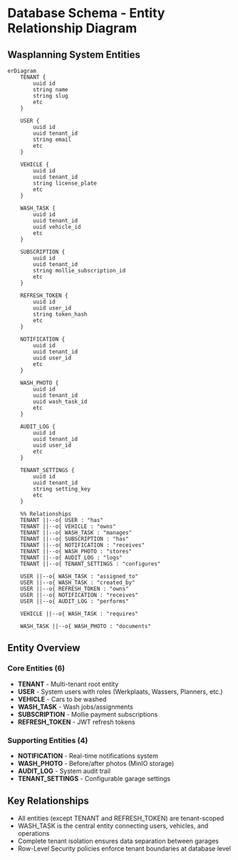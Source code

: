 # Database Schema - Entity Relationship Diagram

## Wasplanning System Entities

```mermaid
erDiagram
    TENANT {
        uuid id
        string name
        string slug
        etc
    }
    
    USER {
        uuid id
        uuid tenant_id
        string email
        etc
    }
    
    VEHICLE {
        uuid id
        uuid tenant_id
        string license_plate
        etc
    }
    
    WASH_TASK {
        uuid id
        uuid tenant_id
        uuid vehicle_id
        etc
    }
    
    SUBSCRIPTION {
        uuid id
        uuid tenant_id
        string mollie_subscription_id
        etc
    }
    
    REFRESH_TOKEN {
        uuid id
        uuid user_id
        string token_hash
        etc
    }
    
    NOTIFICATION {
        uuid id
        uuid tenant_id
        uuid user_id
        etc
    }
    
    WASH_PHOTO {
        uuid id
        uuid tenant_id
        uuid wash_task_id
        etc
    }
    
    AUDIT_LOG {
        uuid id
        uuid tenant_id
        uuid user_id
        etc
    }
    
    TENANT_SETTINGS {
        uuid id
        uuid tenant_id
        string setting_key
        etc
    }
    
    %% Relationships
    TENANT ||--o{ USER : "has"
    TENANT ||--o{ VEHICLE : "owns"
    TENANT ||--o{ WASH_TASK : "manages"
    TENANT ||--o{ SUBSCRIPTION : "has"
    TENANT ||--o{ NOTIFICATION : "receives"
    TENANT ||--o{ WASH_PHOTO : "stores"
    TENANT ||--o{ AUDIT_LOG : "logs"
    TENANT ||--o{ TENANT_SETTINGS : "configures"
    
    USER ||--o{ WASH_TASK : "assigned_to"
    USER ||--o{ WASH_TASK : "created_by"
    USER ||--o{ REFRESH_TOKEN : "owns"
    USER ||--o{ NOTIFICATION : "receives"
    USER ||--o{ AUDIT_LOG : "performs"
    
    VEHICLE ||--o{ WASH_TASK : "requires"
    
    WASH_TASK ||--o{ WASH_PHOTO : "documents"
```

## Entity Overview

### Core Entities (6)
- **TENANT** - Multi-tenant root entity
- **USER** - System users with roles (Werkplaats, Wassers, Planners, etc.)
- **VEHICLE** - Cars to be washed
- **WASH_TASK** - Wash jobs/assignments
- **SUBSCRIPTION** - Mollie payment subscriptions
- **REFRESH_TOKEN** - JWT refresh tokens

### Supporting Entities (4)
- **NOTIFICATION** - Real-time notifications system
- **WASH_PHOTO** - Before/after photos (MinIO storage)
- **AUDIT_LOG** - System audit trail
- **TENANT_SETTINGS** - Configurable garage settings

## Key Relationships

- All entities (except TENANT and REFRESH_TOKEN) are tenant-scoped
- WASH_TASK is the central entity connecting users, vehicles, and operations
- Complete tenant isolation ensures data separation between garages
- Row-Level Security policies enforce tenant boundaries at database level